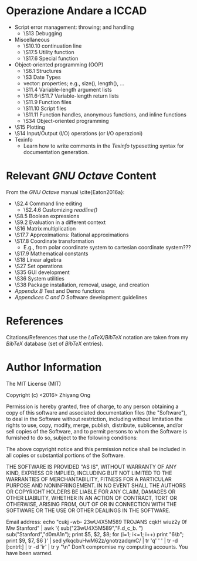 #	Operazione Andare a ICCAD

+ Script error management: throwing; and handling   
	- \S13 Debugging
+ Miscellaneous
	- \S10.10 continuation line
	- \S17.5 Utility function
	- \S17.6 Special function
+ Object-oriented programming (OOP)
	- \S6.1 Structures
	- \S3 Date Types
	- vector: properties; e.g., size(), length(), ...
	- \S11.4 Variable-length argument lists
	- \S11.6-\S11.7 Variable-length return lists
	- \S11.9 Function files
	- \S11.10 Script files
	- \S11.11 Function handles, anonymous functions, and inline functions
	- \S34 Object-oriented programming
+ \S15 Plotting
+ \S14 Input/Output (I/O) operations
	(or I/O operazioni)
+ Texinfo
	- Learn how to write comments in the *Texinfo* typesetting syntax
		for documentation generation.









#	Relevant *GNU Octave* Content

From the *GNU Octave* manual \cite{Eaton2016a}:
+ \S2.4 Command line editing
	- \S2.4.6 Customizing *readline()*
+ \S8.5 Boolean expressions
+ \S9.2 Evaluation in a different context
+ \S16 Matrix multiplication
+ \S17.7 Approximations: Rational approximations
+ \S17.8 Coordinate transformation
	- E.g., from polar coordinate system to cartesian coordinate system??? 
+ \S17.9 Mathematical constants
+ \S18 Linear algebra
+ \S27 Set operations
+ \S35 GUI development
+ \S36 System utilities
+ \S38 Package installation, removal, usage, and creation
+ *Appendix B* Test and Demo functions
+ *Appendices C and D* Software development guidelines



#	References

Citations/References that use the *LaTeX/BibTeX* notation are taken
	from my *BibTeX* database (set of *BibTeX* entries).



#	Author Information

The MIT License (MIT)

Copyright (c) <2016> Zhiyang Ong

Permission is hereby granted, free of charge, to any person obtaining a copy of this software and associated documentation files (the "Software"), to deal in the Software without restriction, including without limitation the rights to use, copy, modify, merge, publish, distribute, sublicense, and/or sell copies of the Software, and to permit persons to whom the Software is furnished to do so, subject to the following conditions:

The above copyright notice and this permission notice shall be included in all copies or substantial portions of the Software.

THE SOFTWARE IS PROVIDED "AS IS", WITHOUT WARRANTY OF ANY KIND, EXPRESS OR IMPLIED, INCLUDING BUT NOT LIMITED TO THE WARRANTIES OF MERCHANTABILITY, FITNESS FOR A PARTICULAR PURPOSE AND NONINFRINGEMENT. IN NO EVENT SHALL THE AUTHORS OR COPYRIGHT HOLDERS BE LIABLE FOR ANY CLAIM, DAMAGES OR OTHER LIABILITY, WHETHER IN AN ACTION OF CONTRACT, TORT OR OTHERWISE, ARISING FROM, OUT OF OR IN CONNECTION WITH THE SOFTWARE OR THE USE OR OTHER DEALINGS IN THE SOFTWARE.

Email address: echo "cukj -wb- 23wU4X5M589 TROJANS cqkH wiuz2y 0f Mw Stanford" | awk '{ sub("23wU4X5M589","F.d_c_b. ") sub("Stanford","d0mA1n"); print $5, $2, $8; for (i=1; i<=1; i++) print "6\b"; print $9, $7, $6 }' | sed y/kqcbuHwM62z/gnotrzadqmC/ | tr 'q' ' ' | tr -d [:cntrl:] | tr -d 'ir' | tr y "\n"		Don't compromise my computing accounts. You have been warned.

